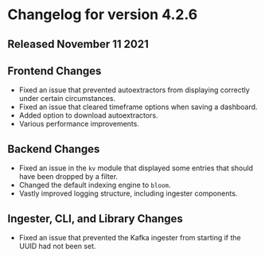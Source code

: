 # Changelog for version 4.2.6

## Released November 11 2021

## Frontend Changes
* Fixed an issue that prevented autoextractors from displaying correctly under certain circumstances.
* Fixed an issue that cleared timeframe options when saving a dashboard.
* Added option to download autoextractors.
* Various performance improvements.

## Backend Changes
* Fixed an issue in the `kv` module that displayed some entries that should have been dropped by a filter.
* Changed the default indexing engine to `bloom`.
* Vastly improved logging structure, including ingester components. 

## Ingester, CLI, and Library Changes
* Fixed an issue that prevented the Kafka ingester from starting if the UUID had not been set.

